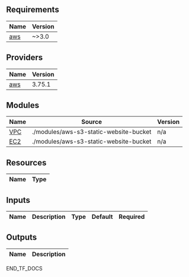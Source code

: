 <!-- BEGIN_TF_DOCS -->
## Requirements

| Name | Version |
|------|---------|
| <a name="requirement_aws"></a> [aws](#requirement\_aws) | ~>3.0 |

## Providers

| Name | Version |
|------|---------|
| <a name="provider_aws"></a> [aws](#provider\_aws) | 3.75.1 |

## Modules

| Name | Source | Version |
|------|--------|---------|
| <a name="module_website_s3_bucket_1"></a> [VPC](#module\_website\_s3\_bucket\_1) | ./modules/aws-s3-static-website-bucket | n/a |
| <a name="module_website_s3_bucket_2"></a> [EC2](#module\_website\_s3\_bucket\_2) | ./modules/aws-s3-static-website-bucket | n/a |

## Resources

| Name | Type |
|------|------|

## Inputs

| Name | Description | Type | Default | Required |
|------|-------------|------|---------|:--------:|


## Outputs

| Name | Description |
|------|-------------|

END_TF_DOCS